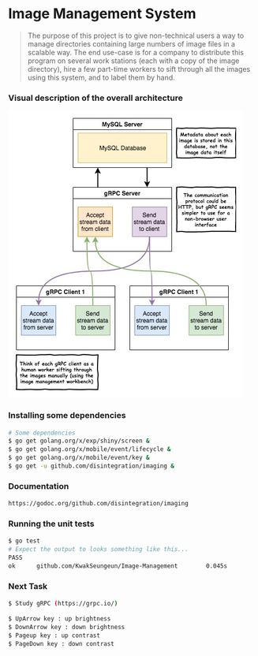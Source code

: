 # Image Management System

> The purpose of this project is to give non-technical users a way to manage directories containing large numbers of image files in a scalable way. The end use-case is for a company to distribute this program on several work stations (each with a copy of the image directory), hire a few part-time workers to sift through all the images using this system, and to label them by hand.

### Visual description of the overall architecture

![architecture](readme_files/image-workbench.jpg)

### Installing some dependencies

```bash
# Some dependencies
$ go get golang.org/x/exp/shiny/screen &
$ go get golang.org/x/mobile/event/lifecycle &
$ go get golang.org/x/mobile/event/key &
$ go get -u github.com/disintegration/imaging &
```

### Documentation

```bash
https://godoc.org/github.com/disintegration/imaging
```

### Running the unit tests

```bash
$ go test
# Expect the output to looks something like this...
PASS
ok      github.com/KwakSeungeun/Image-Management        0.045s
```

### Next Task

```bash
$ Study gRPC (https://grpc.io/)
```

```bash
$ UpArrow key : up brightness
$ DownArrow key : down brightness
$ Pageup key : up contrast
$ PageDown key : down contrast
```